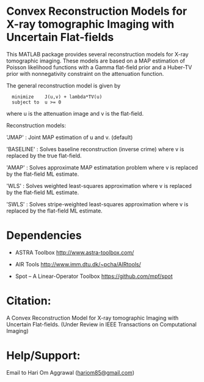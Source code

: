 # Convex Reconstruction Models for X-ray tomographic Imaging with Uncertain Flat-fields

This MATLAB package provides several reconstruction models for X-ray tomographic imaging. These models are based on a MAP estimation of Poisson likelihood functions with a Gamma flat-field prior and a Huber-TV prior with nonnegativity constraint on the attenuation function.

The general reconstruction model is given by

```
  minimize    J(u,v) + lambda*TV(u)
  subject to  u >= 0 
```

where u is the attenuation image and v is the flat-field.

Reconstruction models:

'JMAP'     : Joint MAP estimation of u and v. (default)

'BASELINE' : Solves baseline reconstruction (inverse crime) where v is replaced by the true flat-field.

'AMAP'     : Solves approximate MAP estimatation problem where v is replaced by the flat-field ML estimate.

'WLS'      : Solves weighted least-squares approximation where v is replaced by the flat-field ML estimate.

'SWLS'     : Solves stripe-weighted least-squares approximation where v is replaced by the flat-field ML estimate.

# Dependencies
* ASTRA Toolbox http://www.astra-toolbox.com/

* AIR Tools http://www.imm.dtu.dk/~pcha/AIRtools/

* Spot – A Linear-Operator Toolbox https://github.com/mpf/spot

# Citation:
A Convex Reconstruction Model for X-ray tomographic Imaging with Uncertain Flat-fields. (Under Review in IEEE Transactions on Computational Imaging)

# Help/Support:
Email to Hari Om Aggrawal (hariom85@gmail.com)



